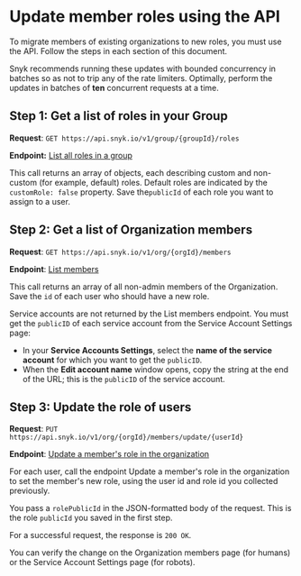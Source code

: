 # Update member roles using the API

To migrate members of existing organizations to new roles, you must use the API. Follow the steps in each section of this document.

Snyk recommends running these updates with bounded concurrency in batches so as not to trip any of the rate limiters. Optimally, perform the updates in batches of **ten** concurrent requests at a time.

## Step 1: Get a list of roles in your Group

**Request**: `GET https://api.snyk.io/v1/group/{groupId}/roles`

**Endpoint:** [List all roles in a group](../../snyk-api/reference/groups-v1.md#group-groupid-roles)

This call returns an array of objects, each describing custom and non-custom (for example, default) roles. Default roles are indicated by the `customRole: false` property. Save the`publicId` of each role you want to assign to a user.

## Step 2: Get a list of Organization members

**Request**: `GET https://api.snyk.io/v1/org/{orgId}/members`

**Endpoint**: [List members](../../snyk-api/reference/organizations-v1.md#org-orgid-members)

This call returns an array of all non-admin members of the Organization. Save the `id` of each user who should have a new role.

Service accounts are not returned by the List members endpoint. You must get the `publicID` of each service account from the Service Account Settings page:

* In your **Service Accounts Settings**, select the **name of the service account** for which you want to get the `publicID`.
* When the **Edit account name** window opens, copy the string at the end of the URL; this is the `publicID` of the service account.

## Step 3: Update the role of users

**Request**: `PUT https://api.snyk.io/v1/org/{orgId}/members/update/{userId}`

**Endpoint**: [Update a member's role in the organization](../../snyk-api/reference/organizations-v1.md#org-orgid-members-update-userid)

For each user, call the endpoint Update a member's role in the organization to set the member's new role, using the user id and role id you collected previously.

You pass a `rolePublicId` in the JSON-formatted body of the request. This is the role `publicId` you saved in the first step.

For a successful request, the response is `200 OK`.

You can verify the change on the Organization members page (for humans) or the Service Account Settings page (for robots).

